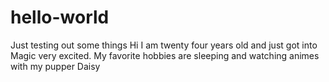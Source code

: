 # hello-world
Just testing out some things
Hi I am twenty four years old and just got into Magic very excited. My favorite hobbies are sleeping and watching animes with my pupper Daisy
